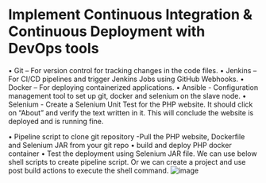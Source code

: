 # Implement Continuous Integration & Continuous Deployment with DevOps tools     
•	Git – For version control for tracking changes in the code files.
•	Jenkins – For CI/CD pipelines and trigger Jenkins Jobs using GitHub Webhooks.
•	Docker – For deploying containerized applications.
•	Ansible - Configuration management tool to set up git, docker and selenium on the slave node.
•	Selenium - Create a Selenium Unit Test for the PHP website. It should click on “About” and verify the
text written in it. This will conclude the website is deployed and is running fine.


•	Pipeline script to clone git repository -Pull the PHP website, Dockerfile and Selenium JAR from your git repo
•	build and deploy PHP docker container
•	Test the deployment using Selenium JAR file. We can use below shell scripts to create pipeline script.  Or we can create a project and use post build actions to execute the shell command.
![image](https://user-images.githubusercontent.com/28413965/140520250-03aba4ca-a50d-444a-b4f4-8725d8db04bb.png)
